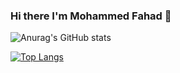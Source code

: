 ### Hi there I'm Mohammed Fahad 👋

![Anurag's GitHub stats](https://github-readme-stats.vercel.app/api?username=ProgrammerFS&show_icons=true&theme=radical)

[![Top Langs](https://github-readme-stats.vercel.app/api/top-langs/?username=ProgrammerFS&layout=compact)](https://github.com/anuraghazra/github-readme-stats)

